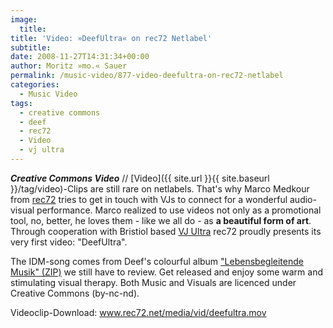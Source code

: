 ```yaml
---
image:
  title: 
title: 'Video: »DeefUltra« on rec72 Netlabel'
subtitle: 
date: 2008-11-27T14:31:34+00:00
author: Moritz »mo.« Sauer
permalink: /music-video/877-video-deefultra-on-rec72-netlabel
categories:
  - Music Video
tags:
  - creative commons
  - deef
  - rec72
  - Video
  - vj ultra
---
```

***Creative Commons Video*** // [Video]({{ site.url }}{{ site.baseurl }}/tag/video)-Clips are still rare on netlabels. That's why Marco Medkour from <a href="http://rec72.net/" target="_blank">rec72</a> tries to get in touch with VJs to connect for a wonderful audio-visual performance. Marco realized to use videos not only as a promotional tool, no, better, he loves them - like we all do - as **a beautiful form of art**. Through cooperation with Bristiol based <a href="http://vjultra.co.uk/" target="_blank">VJ Ultra</a> rec72 proudly presents its very first video: "DeefUltra".

The IDM-song comes from Deef's colourful album <a href="http://rec72.net/media/releases/deef/deef-Lebensbegleitende-Musik.zip" target="_blank">"Lebensbegleitende Musik" (ZIP)</a> we still have to review. Get released and enjoy some warm and stimulating visual therapy. Both Music and Visuals are licenced under Creative Commons (by-nc-nd).

Videoclip-Download: <a href="http://www.rec72.net/media/vid/deefultra.mov" target="_blank">www.rec72.net/media/vid/deefultra.mov</a>